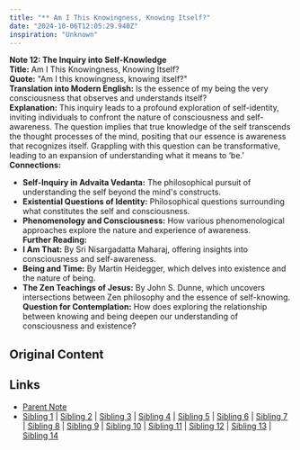 ```yaml
---
title: "** Am I This Knowingness, Knowing Itself?"
date: "2024-10-06T12:05:29.940Z"
inspiration: "Unknown"
---
```


  
**Note 12: The Inquiry into Self-Knowledge**  
**Title:** Am I This Knowingness, Knowing Itself?  
**Quote:** "Am I this knowingness, knowing itself?"  
**Translation into Modern English:** Is the essence of my being the very consciousness that observes and understands itself?  
**Explanation:** This inquiry leads to a profound exploration of self-identity, inviting individuals to confront the nature of consciousness and self-awareness. The question implies that true knowledge of the self transcends the thought processes of the mind, positing that our essence is awareness that recognizes itself. Grappling with this question can be transformative, leading to an expansion of understanding what it means to ‘be.’  
**Connections:**  
- **Self-Inquiry in Advaita Vedanta:** The philosophical pursuit of understanding the self beyond the mind's constructs.  
- **Existential Questions of Identity:** Philosophical questions surrounding what constitutes the self and consciousness.  
- **Phenomenology and Consciousness:** How various phenomenological approaches explore the nature and experience of awareness.  
**Further Reading:**  
- **I Am That:** By Sri Nisargadatta Maharaj, offering insights into consciousness and self-awareness.  
- **Being and Time:** By Martin Heidegger, which delves into existence and the nature of being.  
- **The Zen Teachings of Jesus:** By John S. Dunne, which uncovers intersections between Zen philosophy and the essence of self-knowing.  
**Question for Contemplation:** How does exploring the relationship between knowing and being deepen our understanding of consciousness and existence?  
  


## Original Content



## Links

- [Parent Note](/parent-note.md)
- [Sibling 1](/zettel1.md) | [Sibling 2](/zettel2.md) | [Sibling 3](/zettel3.md) | [Sibling 4](/zettel4.md) | [Sibling 5](/zettel5.md) | [Sibling 6](/zettel6.md) | [Sibling 7](/zettel7.md) | [Sibling 8](/zettel8.md) | [Sibling 9](/zettel9.md) | [Sibling 10](/zettel10.md) | [Sibling 11](/zettel11.md) | [Sibling 12](/zettel12.md) | [Sibling 13](/zettel13.md) | [Sibling 14](/zettel14.md)
